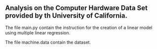<h2>Analysis on the Computer Hardware Data Set provided by th University of California.</h2>

The file main.py contain the instruction for the creation of a linear model  using multiple linear regression. 

The file machine.data contain the dataset.
